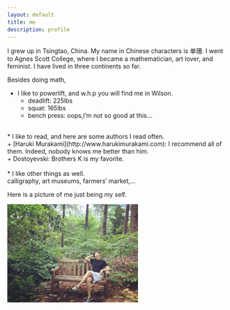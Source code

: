 ```yaml
---
layout: default
title: me
description: profile
---
```

I grew up in Tsingtao, China. My name in Chinese characters is 单珊. I went to Agnes Scott College, where I became a mathematician, art lover, and feminist. I have lived in three continents so far. <br />

Besides doing math,

* I like to powerlift, and w.h.p you will find me in Wilson. <br />
     + deadlift: 225lbs <br />
     + squat: 165lbs <br /> 
     + bench press: oops,I’m not so good at this… <br />
<br />
* I like to read, and here are some authors I read often. <br />
     + [Haruki Murakami](http://www.harukimurakami.com): I recommend all of them. Indeed, nobody knows me better than him. <br />
     + Dostoyevski: Brothers K is my favorite.  <br />
<br />
* I like other things as well. <br />
     calligraphy, art museums, farmers’ market,…

Here is a picture of me just being my self.

<img style="max-width: 300px; height: auto; " src="images/shanshan.jpg" />
